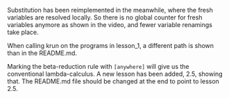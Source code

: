 Substitution has been reimplemented in the meanwhile, where the fresh
variables are resolved locally.  So there is no global counter for
fresh variables anymore as shown in the video, and fewer variable
renamings take place.

When calling krun on the programs in lesson_1, a different path is
shown than in the README.md.

Marking the beta-reduction rule with `[anywhere]` will give us the
conventional lambda-calculus.  A new lesson has been added, 2.5,
showing that.  The README.md file should be changed at the end to
point to lesson 2.5.
